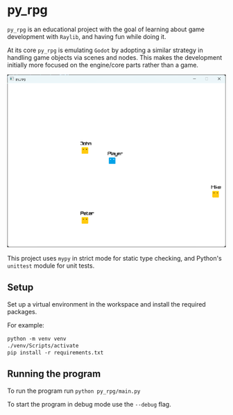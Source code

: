 # py_rpg

`py_rpg` is an educational project with the goal of learning about game development
with `Raylib`, and having fun while doing it.

At its core `py_rpg` is emulating `Godot` by adopting a similar strategy in handling
game objects via scenes and nodes. This makes the development initially more focused
on the engine/core parts rather than a game.

![State of py_rpg in December 2023](./assets/screenshot_2023-12-26.png)

This project uses `mypy` in strict mode for static type checking, and Python's `unittest`
module for unit tests.

## Setup

Set up a virtual environment in the workspace and install the required packages.

For example:
```
python -m venv venv
./venv/Scripts/activate
pip install -r requirements.txt
```

## Running the program

To run the program run `python py_rpg/main.py`

To start the program in debug mode use the `--debug` flag.
